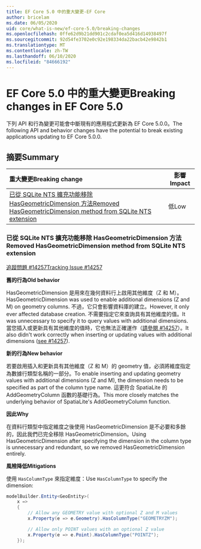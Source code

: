 ```yaml
---
title: EF Core 5.0 中的重大變更-EF Core
author: bricelam
ms.date: 06/05/2020
uid: core/what-is-new/ef-core-5.0/breaking-changes
ms.openlocfilehash: 0ffe62d9b21dd901c2cdaf0ea5d416d14938497f
ms.sourcegitcommit: 92d54fe3702e0c92e198334da22bacb42e9842b1
ms.translationtype: MT
ms.contentlocale: zh-TW
ms.lasthandoff: 06/10/2020
ms.locfileid: "84666192"
---
```

# <a name="breaking-changes-in-ef-core-50"></a><span data-ttu-id="dd29a-102">EF Core 5.0 中的重大變更</span><span class="sxs-lookup"><span data-stu-id="dd29a-102">Breaking changes in EF Core 5.0</span></span>

<span data-ttu-id="dd29a-103">下列 API 和行為變更可能會中斷現有的應用程式更新為 EF Core 5.0.0。</span><span class="sxs-lookup"><span data-stu-id="dd29a-103">The following API and behavior changes have the potential to break existing applications updating to EF Core 5.0.0.</span></span>

## <a name="summary"></a><span data-ttu-id="dd29a-104">摘要</span><span class="sxs-lookup"><span data-stu-id="dd29a-104">Summary</span></span>

| <span data-ttu-id="dd29a-105">**重大變更**</span><span class="sxs-lookup"><span data-stu-id="dd29a-105">**Breaking change**</span></span>                                                                                                               | <span data-ttu-id="dd29a-106">**影響**</span><span class="sxs-lookup"><span data-stu-id="dd29a-106">**Impact**</span></span> |
|:----------------------------------------------------------------------------------------------------------------------------------|------------|
| [<span data-ttu-id="dd29a-107">已從 SQLite NTS 擴充功能移除 HasGeometricDimension 方法</span><span class="sxs-lookup"><span data-stu-id="dd29a-107">Removed HasGeometricDimension method from SQLite NTS extension</span></span>](#removed-hasgeometricdimension-method-from-sqlite-nts-extension) | <span data-ttu-id="dd29a-108">低</span><span class="sxs-lookup"><span data-stu-id="dd29a-108">Low</span></span>        |

### <a name="removed-hasgeometricdimension-method-from-sqlite-nts-extension"></a><span data-ttu-id="dd29a-109">已從 SQLite NTS 擴充功能移除 HasGeometricDimension 方法</span><span class="sxs-lookup"><span data-stu-id="dd29a-109">Removed HasGeometricDimension method from SQLite NTS extension</span></span>

[<span data-ttu-id="dd29a-110">追蹤問題 #14257</span><span class="sxs-lookup"><span data-stu-id="dd29a-110">Tracking Issue #14257</span></span>](https://github.com/aspnet/EntityFrameworkCore/issues/14257)

<span data-ttu-id="dd29a-111">**舊的行為**</span><span class="sxs-lookup"><span data-stu-id="dd29a-111">**Old behavior**</span></span>

<span data-ttu-id="dd29a-112">HasGeometricDimension 是用來在幾何資料行上啟用其他維度（Z 和 M）。</span><span class="sxs-lookup"><span data-stu-id="dd29a-112">HasGeometricDimension was used to enable additional dimensions (Z and M) on geometry columns.</span></span> <span data-ttu-id="dd29a-113">不過，它只會影響資料庫的建立。</span><span class="sxs-lookup"><span data-stu-id="dd29a-113">However, it only ever affected database creation.</span></span> <span data-ttu-id="dd29a-114">不需要指定它來查詢具有其他維度的值。</span><span class="sxs-lookup"><span data-stu-id="dd29a-114">It was unnecessary to specify it to query values with additional dimensions.</span></span> <span data-ttu-id="dd29a-115">當您插入或更新具有其他維度的值時，它也無法正確運作（[請參閱 #14257](https://github.com/aspnet/EntityFrameworkCore/issues/14257)）。</span><span class="sxs-lookup"><span data-stu-id="dd29a-115">It also didn't work correctly when inserting or updating values with additional dimensions ([see #14257](https://github.com/aspnet/EntityFrameworkCore/issues/14257)).</span></span>

<span data-ttu-id="dd29a-116">**新的行為**</span><span class="sxs-lookup"><span data-stu-id="dd29a-116">**New behavior**</span></span>

<span data-ttu-id="dd29a-117">若要啟用插入和更新具有其他維度（Z 和 M）的 geometry 值，必須將維度指定為數據行類型名稱的一部分。</span><span class="sxs-lookup"><span data-stu-id="dd29a-117">To enable inserting and updating geometry values with additional dimensions (Z and M), the dimension needs to be specified as part of the column type name.</span></span> <span data-ttu-id="dd29a-118">這更符合 SpatiaLite 的 AddGeometryColumn 函數的基礎行為。</span><span class="sxs-lookup"><span data-stu-id="dd29a-118">This more closely matches the underlying behavior of SpatiaLite's AddGeometryColumn function.</span></span>

<span data-ttu-id="dd29a-119">**因此**</span><span class="sxs-lookup"><span data-stu-id="dd29a-119">**Why**</span></span>

<span data-ttu-id="dd29a-120">在資料行類型中指定維度之後使用 HasGeometricDimension 是不必要和多餘的，因此我們已完全移除 HasGeometricDimension。</span><span class="sxs-lookup"><span data-stu-id="dd29a-120">Using HasGeometricDimension after specifying the dimension in the column type is unnecessary and redundant, so we removed HasGeometricDimension entirely.</span></span>

<span data-ttu-id="dd29a-121">**風險降低**</span><span class="sxs-lookup"><span data-stu-id="dd29a-121">**Mitigations**</span></span>

<span data-ttu-id="dd29a-122">使用 `HasColumnType` 來指定維度：</span><span class="sxs-lookup"><span data-stu-id="dd29a-122">Use `HasColumnType` to specify the dimension:</span></span>

```cs
modelBuilder.Entity<GeoEntity>(
    x =>
    {
        // Allow any GEOMETRY value with optional Z and M values
        x.Property(e => e.Geometry).HasColumnType("GEOMETRYZM");

        // Allow only POINT values with an optional Z value
        x.Property(e => e.Point).HasColumnType("POINTZ");
    });
```
